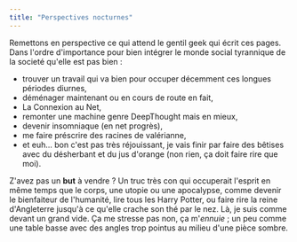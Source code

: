 ```yaml
---
title: "Perspectives nocturnes"
---
```


Remettons en perspective ce qui attend le gentil geek qui écrit ces pages.
Dans l'ordre d'importance pour bien intégrer le monde social tyrannique de la
societé qu'elle est pas bien :

  * trouver un travail qui va bien pour occuper décemment ces longues périodes diurnes,
  * déménager maintenant ou en cours de route en fait,
  * La Connexion au Net,
  * remonter une machine genre DeepThought mais en mieux,
  * devenir insomniaque (en net progrès),
  * me faire préscrire des racines de valérianne,
  * et euh... bon c'est pas très réjouissant, je vais finir par faire des bêtises avec du désherbant et du jus d'orange (non rien, ça doit faire rire que moi).

Z'avez pas un **but** à vendre ? Un truc très con qui occuperait l'esprit en
même temps que le corps, une utopie ou une apocalypse, comme devenir le
bienfaiteur de l'humanité, lire tous les Harry Potter, ou faire rire la reine
d'Angleterre jusqu'à ce qu'elle crache son thé par le nez. Là, je suis comme
devant un grand vide. Ça me stresse pas non, ça m'_ennuie_ ; un peu comme une
table basse avec des angles trop pointus au milieu d'une pièce sombre.

